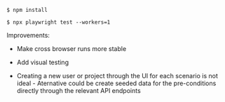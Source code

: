`$ npm install`

`$ npx playwright test --workers=1`


Improvements:

- Make cross browser runs more stable

- Add visual testing

- Creating a new user or project through the UI for each scenario is not ideal - Aternative could be create seeded data for the pre-conditions directly through the relevant API endpoints

